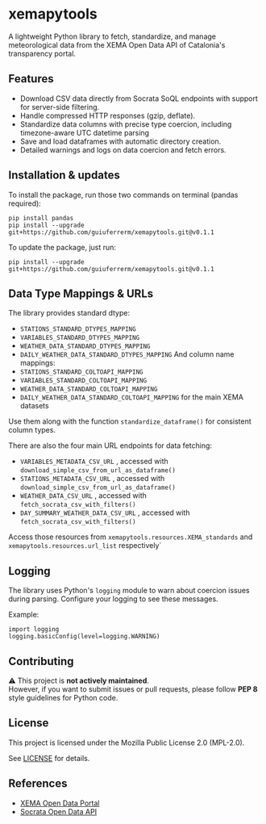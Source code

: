  # xemapytools
 
 A lightweight Python library to fetch, standardize, and manage meteorological data from the XEMA Open Data API of Catalonia's transparency portal.
 
 ## Features
 
 - Download CSV data directly from Socrata SoQL endpoints with support for server-side filtering.
 - Handle compressed HTTP responses (gzip, deflate).
 - Standardize data columns with precise type coercion, including timezone-aware UTC datetime parsing
 - Save and load dataframes with automatic directory creation.
 - Detailed warnings and logs on data coercion and fetch errors.
 
 ## Installation & updates

 To install the package, run those two commands on terminal (pandas required):

 ```
 pip install pandas
 pip install --upgrade git+https://github.com/guiuferrerm/xemapytools.git@v0.1.1
 ```

 To update the package, just run:
 ```
 pip install --upgrade git+https://github.com/guiuferrerm/xemapytools.git@v0.1.1
 ```
 
 ## Data Type Mappings & URLs
 
 The library provides standard dtype:
 - `STATIONS_STANDARD_DTYPES_MAPPING`
 - `VARIABLES_STANDARD_DTYPES_MAPPING`
 - `WEATHER_DATA_STANDARD_DTYPES_MAPPING`
 - `DAILY_WEATHER_DATA_STANDARD_DTYPES_MAPPING`
 And column name mappings:
 - `STATIONS_STANDARD_COLTOAPI_MAPPING`
 - `VARIABLES_STANDARD_COLTOAPI_MAPPING`
 - `WEATHER_DATA_STANDARD_COLTOAPI_MAPPING`
 - `DAILY_WEATHER_DATA_STANDARD_COLTOAPI_MAPPING`
 for the main XEMA datasets
 
 Use them along with the function `standardize_dataframe()` for consistent column types.

 There are also the four main URL endpoints for data fetching:
 - `VARIABLES_METADATA_CSV_URL` , accessed with `download_simple_csv_from_url_as_dataframe()`
 - `STATIONS_METADATA_CSV_URL` , accessed with `download_simple_csv_from_url_as_dataframe()`
 - `WEATHER_DATA_CSV_URL` , accessed with `fetch_socrata_csv_with_filters()`
 - `DAY_SUMMARY_WEATHER_DATA_CSV_URL` , accessed with `fetch_socrata_csv_with_filters()`

 Access those resources from `xemapytools.resources.XEMA_standards` and `xemapytools.resources.url_list` respectively`
 
 ## Logging
 
 The library uses Python's `logging` module to warn about coercion issues during parsing. Configure your logging to see these messages.
 
 Example:
 
 ```
 import logging
 logging.basicConfig(level=logging.WARNING)
 ```
 
 ## Contributing
 
 ⚠️ This project is **not actively maintained**.  
 However, if you want to submit issues or pull requests, please follow **PEP 8** style guidelines for Python code.
 
 ## License
 
 This project is licensed under the Mozilla Public License 2.0 (MPL-2.0).
 
 See [LICENSE](LICENSE) for details.
 
 ## References
 
 - [XEMA Open Data Portal](https://analisi.transparenciacatalunya.cat/Medi-Ambient/Dades-meteorol-giques-de-la-XEMA/nzvn-apee/about_data)
 - [Socrata Open Data API](https://dev.socrata.com/)
